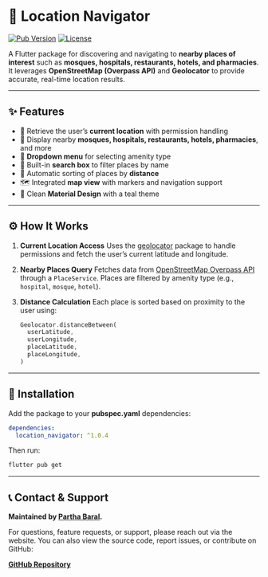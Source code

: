 # 📍 Location Navigator

[![Pub Version](https://img.shields.io/pub/v/location_navigator.svg)](https://pub.dev/packages/location_navigator)
[![License](https://img.shields.io/github/license/Baralpartha/location_navigator)](https://github.com/Baralpartha/location_navigator/blob/main/LICENSE)

A Flutter package for discovering and navigating to **nearby places of interest** such as **mosques, hospitals, restaurants, hotels, and pharmacies**.
It leverages **OpenStreetMap (Overpass API)** and **Geolocator** to provide accurate, real-time location results.

---

## ✨ Features

* 🔎 Retrieve the user’s **current location** with permission handling
* 🕌 Display nearby **mosques, hospitals, restaurants, hotels, pharmacies**, and more
* 📍 **Dropdown menu** for selecting amenity type
* 📝 Built-in **search box** to filter places by name
* 📏 Automatic sorting of places by **distance**
* 🗺️ Integrated **map view** with markers and navigation support
* 🎨 Clean **Material Design** with a teal theme

---

## ⚙️ How It Works

1. **Current Location Access**
   Uses the [geolocator](https://pub.dev/packages/geolocator) package to handle permissions and fetch the user’s current latitude and longitude.

2. **Nearby Places Query**
   Fetches data from [OpenStreetMap Overpass API](https://overpass-api.de/) through a `PlaceService`.
   Places are filtered by amenity type (e.g., `hospital`, `mosque`, `hotel`).

3. **Distance Calculation**
   Each place is sorted based on proximity to the user using:

   ```dart
   Geolocator.distanceBetween(
     userLatitude,
     userLongitude,
     placeLatitude,
     placeLongitude,
   )
   ```

---

## 🚀 Installation

Add the package to your **pubspec.yaml** dependencies:

```yaml
dependencies:
  location_navigator: ^1.0.4
```

Then run:

```bash
flutter pub get
```

---

## 📞 Contact & Support

**Maintained by [Partha Baral](https://partha.shohozbuy.com).**

For questions, feature requests, or support, please reach out via the website.
You can also view the source code, report issues, or contribute on GitHub:

**[GitHub Repository](https://github.com/Baralpartha/location_navigator)**

